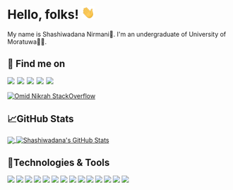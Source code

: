# Hello, folks! <img src="https://github.com/shashiwadana/Shashiwadana/blob/main/wave.gif" width="30px">
My name is Shashiwadana Nirmani🙂. I'm an undergraduate of University of Moratuwa👩‍💻.

## 🔗 Find me on 
[<img align="left"  width="22px" src="https://cdn.jsdelivr.net/npm/simple-icons@v3/icons/linkedin.svg" />][linkedin]
[<img align="left"  width="22px" src="https://cdn.jsdelivr.net/npm/simple-icons@3.4.1/icons/stackoverflow.svg" />][StackOverFlow]
[<img align="left"  width="22px" src="https://cdn.jsdelivr.net/npm/simple-icons@3.4.1/icons/medium.svg" />][Medium]
[<img align="left"  width="22px" src="https://cdn.jsdelivr.net/npm/simple-icons@3.4.1/icons/hackerrank.svg" />][Hackerrank]
[<img align="left"  width="22px" src="https://cdn.jsdelivr.net/npm/simple-icons@3.4.1/icons/facebook.svg" />][Facebook]
<br>
<br>
[![Omid Nikrah StackOverflow](https://github-readme-stackoverflow.vercel.app/?userID=9438103)](https://stackoverflow.com/users/9438103/shashiwadana)
## &#x1f4c8;GitHub Stats
<a href="https://github.com/MartinHeinz/MartinHeinz">
  <img align="center" src="https://github-readme-stats.vercel.app/api/top-langs/?username=shashiwadana&langs_count=6,html&title_color=ffffff&text_color=c9cacc&icon_color=2bbc8a&bg_color=1d1f21" />
</a>
<a href="https://github.com/shashiwadana/Shashiwadana">
  <img align="center" src="https://github-readme-stats.vercel.app/api?username=shashiwadana&show_icons=true&theme=radical&hide=stars&count_private=true" alt="Shashiwadana's GitHub Stats" />
</a>
<br>

## 🔧Technologies & Tools

![](https://img.shields.io/badge/Code-Python-informational?style=flat&logo=python&logoColor=white&color=2bbc8a)
![](https://img.shields.io/badge/Code-Java-informational?style=flat&logo=java&logoColor=white&color=2bbc8a)
![](https://img.shields.io/badge/Frontend-React-informational?style=flat&logo=react&logoColor=white&color=2bbc8a)
![](https://img.shields.io/badge/Frontend-Angular-informational?style=flat&logo=angular&logoColor=white&color=2bbc8a)
![](https://img.shields.io/badge/Backend-NodeJs-informational?style=flat&logo=node.js&logoColor=white&color=2bbc8a)
![](https://img.shields.io/badge/Api-GraphQL-informational?style=flat&logo=graphql&logoColor=white&color=2bbc8a)
![](https://img.shields.io/badge/Database-MYSQL-informational?style=flat&logo=mysql&logoColor=white&color=2bbc8a)
![](https://img.shields.io/badge/Database-PostgreSQL-informational?style=flat&logo=postgresql&logoColor=white&color=2bbc8a)
![](https://img.shields.io/badge/Cloud-AWS-informational?style=flat&logo=amazon-aws&logoColor=white&color=2bbc8a)
![](https://img.shields.io/badge/Editor-Pycharm-informational?style=flat&logo=pycharm&logoColor=white&color=2bbc8a)
![](https://img.shields.io/badge/Editor-VSCode-informational?style=flat&logo=visual-studio-code&logoColor=white&color=2bbc8a)
![](https://img.shields.io/badge/DataMining-Weka-informational?style=flat&logo=weka&logoColor=white&color=2bbc8a)
![](https://img.shields.io/badge/Ontology-Protégé-informational?style=flat&logo=protégé&logoColor=white&color=2bbc8a)
![](https://img.shields.io/badge/ImageProcessing-OpenCV-informational?style=flat&logo=opencv&logoColor=white&color=2bbc8a)


   
[linkedin]: https://www.linkedin.com/in/shashiwadana-nirmani/
[StackOverFlow]: https://stackoverflow.com/users/9438103/shashiwdn
[Facebook]: https://www.facebook.com/Shashiwadana14
[Medium]:https://medium.com/@shashiwadananirmani
[Hackerrank]:https://www.hackerrank.com/unKnownUser1403

